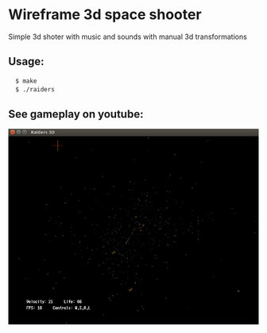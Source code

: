 # Wireframe 3d space shooter

Simple 3d shoter with music and sounds with manual 3d transformations

## Usage:
```bash
  $ make
  $ ./raiders
```

## See gameplay on youtube:

<div style="text-align: center;" markdown="1" />
<a href="https://youtu.be/uAqbiFi7QK8"><img src="screenshot.png" style="width: 600px;" /></a>
</div>
